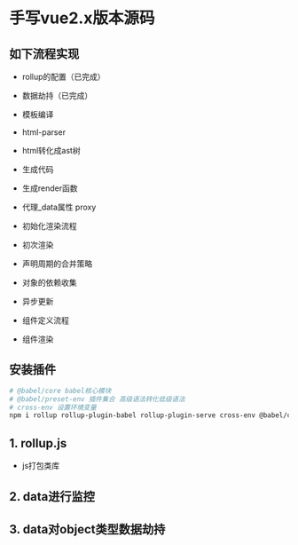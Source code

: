 # 手写vue2.x版本源码

## 如下流程实现
- rollup的配置（已完成）
- 数据劫持（已完成）

- 模板编译
- html-parser
- html转化成ast树
- 生成代码
- 生成render函数
- 代理_data属性 proxy
- 初始化渲染流程
- 初次渲染
- 声明周期的合并策略
- 对象的依赖收集
- 异步更新
- 组件定义流程
- 组件渲染

## 安装插件

```sh
# @babel/core babel核心模块
# @babel/preset-env 插件集合 高级语法转化低级语法
# cross-env 设置环境变量
npm i rollup rollup-plugin-babel rollup-plugin-serve cross-env @babel/core @babel/preset-env 
```

## 1. rollup.js

- js打包类库

## 2. data进行监控


## 3. data对object类型数据劫持



